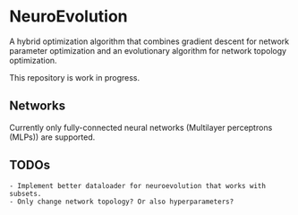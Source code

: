 # NeuroEvolution

A hybrid optimization algorithm that combines gradient descent for network parameter optimization and an evolutionary algorithm for network topology optimization.

This repository is work in progress.

## Networks

Currently only fully-connected neural networks (Multilayer perceptrons (MLPs)) are supported.

## TODOs
    - Implement better dataloader for neuroevolution that works with subsets.
    - Only change network topology? Or also hyperparameters?